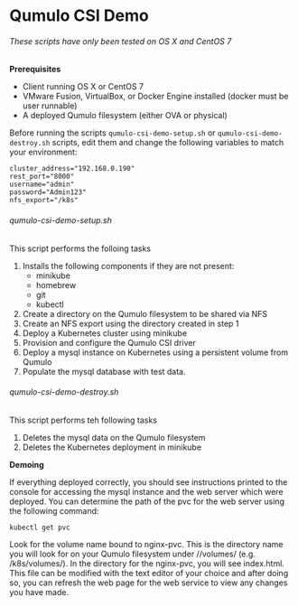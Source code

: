 # Qumulo CSI Demo

###### These scripts have only been tested on OS X and CentOS 7

**Prerequisites**
- Client running OS X or CentOS 7
- VMware Fusion, VirtualBox, or Docker Engine installed (docker must be user runnable)
- A deployed Qumulo filesystem (either OVA or physical)

Before running the scripts `qumulo-csi-demo-setup.sh` or `qumulo-csi-demo-destroy.sh` scripts, edit them and change the following variables to match your environment:
```
cluster_address="192.168.0.190"
rest_port="8000"
username="admin"
password="Admin123"
nfs_export="/k8s"
```
###### qumulo-csi-demo-setup.sh
This script performs the folloing tasks
1. Installs the following components if they are not present:
    - minikube
    - homebrew
    - git
    - kubectl
2. Create a directory on the Qumulo filesystem to be shared via NFS
3. Create an NFS export using the directory created in step 1
4. Deploy a Kubernetes cluster using minikube
5. Provision and configure the Qumulo CSI driver
6. Deploy a mysql instance on Kubernetes using a persistent volume from Qumulo
7. Populate the mysql database with test data.

###### qumulo-csi-demo-destroy.sh
This script performs teh following tasks
1. Deletes the mysql data on the Qumulo filesystem
2. Deletes the Kubernetes deployment in minikube

**Demoing**

If everything deployed correctly, you should see instructions printed to the console for accessing the mysql instance and the web server which were deployed. You can determine the path of the pvc for the web server using the following command:

```
kubectl get pvc
```

Look for the volume name bound to nginx-pvc. This is the directory name you will look for on your Qumulo filesystem under /<NFS export>/volumes/ (e.g. /k8s/volumes/). In the directory for the nginx-pvc, you will see index.html. This file can be modified with the text editor of your choice and after doing so, you can refresh the web page for the web service to view any changes you have made.